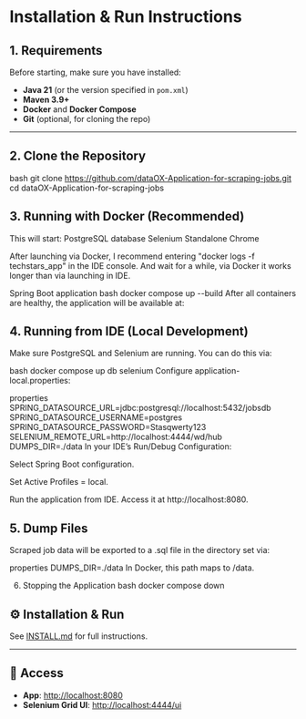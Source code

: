 # Installation & Run Instructions

## 1. Requirements
Before starting, make sure you have installed:
- **Java 21** (or the version specified in `pom.xml`)
- **Maven 3.9+**
- **Docker** and **Docker Compose**
- **Git** (optional, for cloning the repo)

---

## 2. Clone the Repository
bash
git clone https://github.com/dataOX-Application-for-scraping-jobs.git
cd dataOX-Application-for-scraping-jobs

## 3. Running with Docker (Recommended)
This will start:
PostgreSQL database
Selenium Standalone Chrome

After launching via Docker, I recommend entering "docker logs -f techstars_app" in the IDE console. And wait for a while, via Docker it works longer than via launching in IDE.


Spring Boot application
bash
docker compose up --build
After all containers are healthy, the application will be available at:

## 4. Running from IDE (Local Development)
Make sure PostgreSQL and Selenium are running.
You can do this via:

bash
docker compose up db selenium
Configure application-local.properties:

properties
SPRING_DATASOURCE_URL=jdbc:postgresql://localhost:5432/jobsdb
SPRING_DATASOURCE_USERNAME=postgres
SPRING_DATASOURCE_PASSWORD=Stasqwerty123
SELENIUM_REMOTE_URL=http://localhost:4444/wd/hub
DUMPS_DIR=./data
In your IDE’s Run/Debug Configuration:

Select Spring Boot configuration.

Set Active Profiles = local.

Run the application from IDE.
Access it at http://localhost:8080.

## 5. Dump Files
Scraped job data will be exported to a .sql file in the directory set via:

properties
DUMPS_DIR=./data
In Docker, this path maps to /data.

6. Stopping the Application
bash
docker compose down

## ⚙️ Installation & Run
See [INSTALL.md](INSTALL.md) for full instructions.

---

## 🔗 Access
- **App**: [http://localhost:8080](http://localhost:8080)
- **Selenium Grid UI**: [http://localhost:4444/ui](http://localhost:4444/ui)
